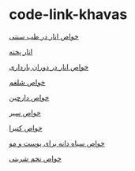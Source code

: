# code-link-khavas
<a href="https://paghman.ir/2019/01/10/خواص-انار-در-طب-سنتی-همه-چیز-درباره-خوا/">خواص انار در طب سنتی</a>

<a href="https://paghman.ir/2019/01/08/انار-پخته-خواص-انار-پخته-،-فواید-دارویی/">انار پخته</a>

<a href="https://paghman.ir/2019/01/08/خواص-انار-در-دوران-بارداری/">خواص انار در دوران بارداری</a>

<a href="https://paghman.ir/2019/01/08/خواص-شلغم-خواص-دارویی-ودرمانی-شلغم/">خواص شلغم</a>

<a href="https://paghman.ir/2019/01/08/خواص-دارچین-بصورت-کامل/">خواص دارچین</a>

<a href="https://paghman.ir/2019/01/07/خواص-سیر-فواید-دارویی-و-درمانی/">خواص سیر</a>

<a href="https://paghman.ir/2019/01/03/خواص-کتیرا-خواص-دارویی-و-درمانی/">خواص کتیرا</a>

<a href="https://paghman.ir/2019/01/01/خواص-سیاه-دانه-برای-پوست-و-مو/">خواص سیاه دانه برای پوست و مو</a>

<a href="https://paghman.ir/2018/12/30/خواص-تخم-شربتی/">خواص تخم شربتی</a>
